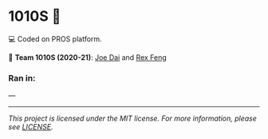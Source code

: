 # 1010S :robot:

:computer: Coded on PROS platform.

:wave: **Team 1010S (2020-21)**: [Joe Dai](https://github.com/jdtech3) and [Rex Feng](https://github.com/RexFeng469)

### Ran in:
  —

---

*This project is licensed under the MIT license. For more information, please see [LICENSE](./LICENSE).*
